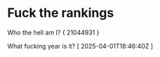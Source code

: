 # Fuck the rankings

Who the hell am I?
{ 21044931 }

What fucking year is it?
[ 2025-04-01T18:46:40Z ]
